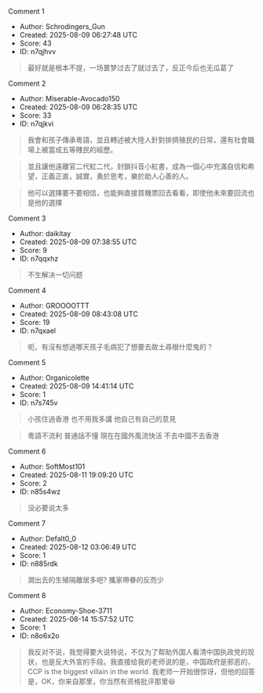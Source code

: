 Comment 1

- Author: Schrodingers_Gun
- Created: 2025-08-09 06:27:48 UTC
- Score: 43
- ID: n7qjhvv

> 最好就是根本不提，一场噩梦过去了就过去了，反正今后也无瓜葛了

Comment 2

- Author: Miserable-Avocado150
- Created: 2025-08-09 06:28:35 UTC
- Score: 33
- ID: n7qjkvi

> 我會和孩子傳承粵語，並且轉述被大陸人針對排擠殖民的日常，還有社會職場上被當成五等賤民的經歷。

> 並且讓他遠離官二代紅二代，封鎖抖音小紅書，成為一個心中充滿自信和希望，正義正直，誠實，勇於思考，樂於助人心善的人。

> 他可以選擇要不要相信，也能夠直接買機票回去看看，即使他未來要回流也是他的選擇

Comment 3

- Author: daikitay
- Created: 2025-08-09 07:38:55 UTC
- Score: 9
- ID: n7qqxhz

> 不生解决一切问题

Comment 4

- Author: GROOOOTTT
- Created: 2025-08-09 08:43:08 UTC
- Score: 19
- ID: n7qxael

> 呃，有沒有想過哪天孩子毛病犯了想要去故土尋根什麼鬼的？

Comment 5

- Author: Organicolette
- Created: 2025-08-09 14:41:14 UTC
- Score: 1
- ID: n7s745v

> 小孩住過香港 也不用我多講 他自己有自己的意見

> 粵語不流利 普通話不懂 現在在國外風流快活 不去中國不去香港

Comment 6

- Author: SoftMost101
- Created: 2025-08-11 19:09:20 UTC
- Score: 2
- ID: n85s4wz

> 没必要说太多

Comment 7

- Author: Defalt0_0
- Created: 2025-08-12 03:06:49 UTC
- Score: 1
- ID: n885rdk

> 潤出去的生殖隔離居多吧? 攜家帶眷的反而少

Comment 8

- Author: Economy-Shoe-3711
- Created: 2025-08-14 15:57:52 UTC
- Score: 1
- ID: n8o6x2o

> 我反对不说，我觉得要大说特说，不仅为了帮助外国人看清中国执政党的现状，也是反大外宣的手段。我直接给我的老师说的是，中国政府是邪恶的，CCP is the biggest villain in the world. 我老师一开始很惊讶，但他的回答是，OK，你来自那里，你当然有资格批评那里😆
